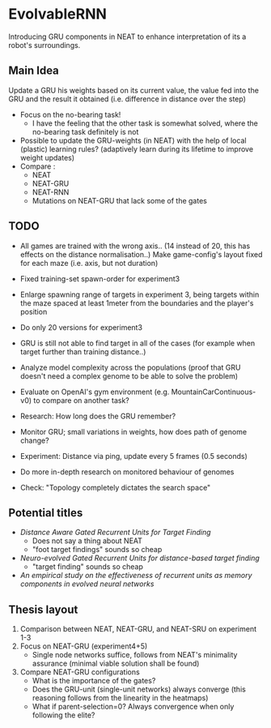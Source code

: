 # EvolvableRNN
Introducing GRU components in NEAT to enhance interpretation of its a robot's surroundings.


## Main Idea

Update a GRU his weights based on its current value, the value fed into the GRU and the result it obtained (i.e. difference in distance over the step)

* Focus on the no-bearing task!
    * I have the feeling that the other task is somewhat solved, where the no-bearing task definitely is not
* Possible to update the GRU-weights (in NEAT) with the help of local (plastic) learning rules? (adaptively learn during its lifetime to improve weight updates)
* Compare :
    * NEAT
    * NEAT-GRU
    * NEAT-RNN
    * Mutations on NEAT-GRU that lack some of the gates



## TODO

* All games are trained with the wrong axis.. (14 instead of 20, this has effects on the distance normalisation..)
    Make game-config's layout fixed for each maze (i.e. axis, but not duration)
    
* Fixed training-set spawn-order for experiment3

* Enlarge spawning range of targets in experiment 3, being targets within the maze spaced at least 1meter from the boundaries and the player's position

* Do only 20 versions for experiment3

* GRU is still not able to find target in all of the cases (for example when target further than training distance..)

* Analyze model complexity across the populations (proof that GRU doesn't need a complex genome to be able to solve the problem)

* Evaluate on OpenAI's gym environment (e.g. MountainCarContinuous-v0) to compare on another task?

* Research: How long does the GRU remember?

* Monitor GRU; small variations in weights, how does path of genome change?

* Experiment: Distance via ping, update every 5 frames (0.5 seconds)

* Do more in-depth research on monitored behaviour of genomes

* Check: "Topology completely dictates the search space"



## Potential titles

* *Distance Aware Gated Recurrent Units for Target Finding*
    * Does not say a thing about NEAT
    * "foot target findings" sounds so cheap
* *Neuro-evolved Gated Recurrent Units for distance-based target finding*
    * "target finding" sounds so cheap
* *An empirical study on the effectiveness of recurrent units as memory components in evolved neural networks*



## Thesis layout

1) Comparison between NEAT, NEAT-GRU, and NEAT-SRU on experiment 1-3
2) Focus on NEAT-GRU (experiment4+5)
    * Single node networks suffice, follows from NEAT's minimality assurance (minimal viable solution shall be found)
3) Compare NEAT-GRU configurations
    * What is the importance of the gates?
    * Does the GRU-unit (single-unit networks) always converge (this reasoning follows from the linearity in the heatmaps)
    * What if parent-selection=0? Always convergence when only following the elite?
